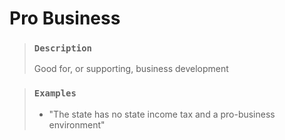 # Pro Business

> ### `Description`
>
> Good for, or supporting, business development

> ### `Examples`
>
> - "The state has no state income tax and a pro-business environment"
